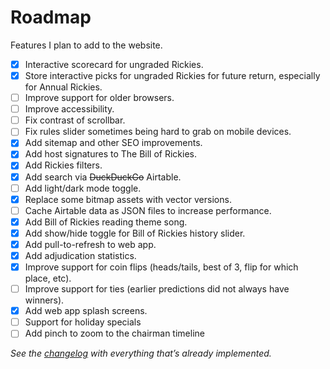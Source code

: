 # Roadmap

Features I plan to add to the website.

-   [x] Interactive scorecard for ungraded Rickies.
-   [x] Store interactive picks for ungraded Rickies for future return, especially for Annual Rickies.
-   [ ] Improve support for older browsers.
-   [ ] Improve accessibility.
-   [ ] Fix contrast of scrollbar.
-   [ ] Fix rules slider sometimes being hard to grab on mobile devices.
-   [x] Add sitemap and other SEO improvements.
-   [x] Add host signatures to The Bill of Rickies.
-   [x] Add Rickies filters.
-   [x] Add search via ~~DuckDuckGo~~ Airtable.
-   [ ] Add light/dark mode toggle.
-   [x] Replace some bitmap assets with vector versions.
-   [ ] Cache Airtable data as JSON files to increase performance.
-   [x] Add Bill of Rickies reading theme song.
-   [x] Add show/hide toggle for Bill of Rickies history slider.
-   [x] Add pull-to-refresh to web app.
-   [x] Add adjudication statistics.
-   [x] Improve support for coin flips (heads/tails, best of 3, flip for which place, etc).
-   [ ] Improve support for ties (earlier predictions did not always have winners).
-   [x] Add web app splash screens.
-   [ ] Support for holiday specials
-   [ ] Add pinch to zoom to the chairman timeline

_See the [changelog](Changelog.md) with everything that’s already implemented._
